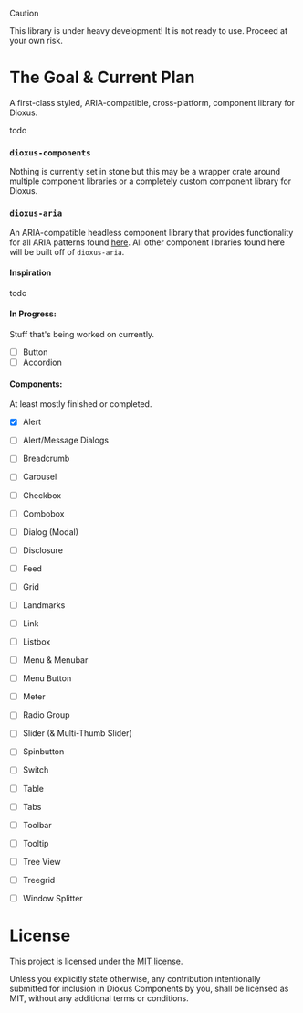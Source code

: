 > [!CAUTION]
> This library is under heavy development! It is not ready to use. Proceed at your own risk.


# The Goal & Current Plan
A first-class styled, ARIA-compatible, cross-platform, component library for Dioxus.

todo

### `dioxus-components`

Nothing is currently set in stone but this may be a wrapper crate around multiple component libraries or a completely custom component library for Dioxus.

### `dioxus-aria`

An ARIA-compatible headless component library that provides functionality for all ARIA patterns found [here](https://www.w3.org/WAI/ARIA/apg/patterns/). 
All other component libraries found here will be built off of `dioxus-aria`.

#### Inspiration
todo

#### In Progress:

Stuff that's being worked on currently.

- [ ] Button
- [ ] Accordion

#### Components:

At least mostly finished or completed.

- [x] Alert
- [ ] Alert/Message Dialogs
- [ ] Breadcrumb
- [ ] Carousel
- [ ] Checkbox
- [ ] Combobox
- [ ] Dialog (Modal)
- [ ] Disclosure
- [ ] Feed
- [ ] Grid
- [ ] Landmarks
- [ ] Link
- [ ] Listbox
- [ ] Menu & Menubar
- [ ] Menu Button
- [ ] Meter
- [ ] Radio Group
- [ ] Slider (& Multi-Thumb Slider)
- [ ] Spinbutton
- [ ] Switch
- [ ] Table
- [ ] Tabs
- [ ] Toolbar
- [ ] Tooltip
- [ ] Tree View
- [ ] Treegrid
- [ ] Window Splitter


# License

This project is licensed under the [MIT license].

[mit license]: https://github.com/DioxusLabs/components/blob/master/LICENSE-MIT

Unless you explicitly state otherwise, any contribution intentionally submitted
for inclusion in Dioxus Components by you, shall be licensed as MIT, without any additional
terms or conditions.